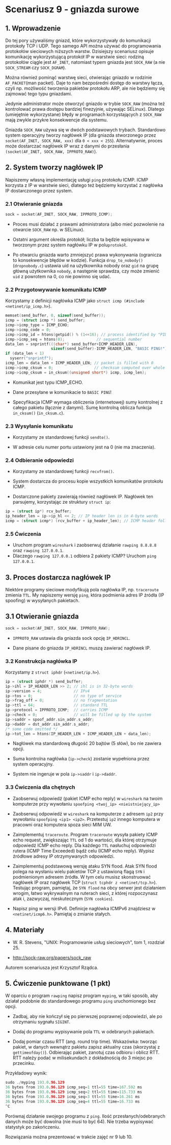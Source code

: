 # Scenariusz 9 - gniazda surowe
## 1. Wprowadzenie

Do tej pory używaliśmy gniazd, które wykorzystywały do komunikacji protokoły TCP i UDP. Tego samego API można używać do programowania protokołów sieciowych niższych warstw. Dzisiejszy scenariusz opisuje komunikację wykorzystującą protokół IP w warstwie sieci: rodziną protokołów ciągle jest `AF_INET`, natomiast typem gniazda jest `SOCK_RAW` (a nie `SOCK_STREAM` czy `SOCK_DGRAM`).

Można również pominąć warstwę sieci, otwierając gniazdo w rodzinie `AF_PACKET`(man packet). Daje to nam bezpośredni dostęp do warstwy łącza, czyli np. możliwość tworzenia pakietów protokołu ARP, ale nie będziemy się zajmować tego typu gniazdami.

Jedynie administrator może otworzyć gniazdo w trybie `SOCK_RAW` (można też kontrolować prawa dostępu bardziej finezyjnie, używając SELinux). Dlatego (umiejętnie wykorzystane) błędy w programach korzystających z `SOCK_RAW` mają zwykle przykre konsekwencje dla systemu.

Gniazda `SOCK_RAW` używa się w dwóch podstawowych trybach. Standardowo system operacyjny tworzy nagłówek IP (dla gniazda stworzonego przez `socket(AF_INET, SOCK_RAW, xxx)` dla `0 < xxx < 255`). Alternatywnie, proces może dostarczać nagłówek IP wraz z danymi do przesłania `(socket(AF_INET, SOCK_RAW, IPPROTO_RAW)`).

## 2. System tworzy nagłówek IP

Napiszemy własną implementację usługi `ping` protokołu ICMP. ICMP korzysta z IP w warstwie sieci, dlatego też będziemy korzystać z nagłówka IP dostarczonego przez system.

### 2.1 Otwieranie gniazda

```c
sock = socket(AF_INET, SOCK_RAW, IPPROTO_ICMP);
```

- Proces musi działać z prawami administratora (albo mieć pozwolenie na otwarcie `SOCK_RAW` np. w SELinux).

- Ostatni argument określa protokół; liczba ta będzie wpisywana w tworzonym przez system nagłówku IP w polu`protokół`.

- Po otwarciu gniazda warto zmniejszyć prawa wykonywania (ogranicza to konsekwencje błędów w kodzie). Funkcja `drop_to_nobody()` (`dropnobody.c`) ustawia uid na użytkownika nobody oraz `gid` na grupę główną użytkownika `nobody`, a następnie sprawdza, czy może zmienić `uid` z powrotem na 0, co nie powinno się udać.

### 2.2 Przygotowywanie komunikatu ICMP

Korzystamy z definicji nagłówka ICMP jako `struct icmp (#include <netinet/ip_icmp.h>`).

```c
memset(send_buffer, 0, sizeof(send_buffer));
icmp = (struct icmp *) send_buffer;
icmp->icmp_type = ICMP_ECHO;
icmp->icmp_code = 0;
icmp->icmp_id = htons(getpid() % (1<<16); // process identified by "PID % 2^16"
icmp->icmp_seq = htons(0);              // sequential number
data_len = snprintf(((char*) send_buffer+ICMP_HEADER_LEN),
                    sizeof(send_buffer)-ICMP_HEADER_LEN, "BASIC PING!");
if (data_len < 1)
  syserr("snprintf");
icmp_len = data_len + ICMP_HEADER_LEN; // packet is filled with 0
icmp->icmp_cksum = 0;                  // checksum computed over whole ICMP package
icmp->icmp_cksum = in_cksum((unsigned short*) icmp, icmp_len);
```

- Komunikat jest typu ICMP_ECHO.

- Dane przesyłane w komunikacie to `BASIC PING`!

- Specyfikacja ICMP wymaga obliczenia (internetowej) sumy kontrolnej z całego pakietu (łącznie z danymi). Sumę kontrolną oblicza funkcja `in_cksum()` (`in_cksum.c`).

### 2.3 Wysyłanie komunikatu

- Korzystamy ze standardowej funkcji `sendto()`.

- W adresie celu numer portu ustawiony jest na 0 (nie ma znaczenia).

### 2.4 Odbieranie odpowiedzi

- Korzystamy ze standardowej funkcji `recvfrom()`.

- System dostarcza do procesu kopie wszystkich komunikatów protokołu ICMP.

- Dostarczone pakiety zawierają również nagłówek IP. Nagłówek ten parsujemy, korzystając ze struktury `struct ip`:

```c
ip = (struct ip*) rcv_buffer;
ip_header_len = ip->ip_hl << 2; // IP header len is in 4-byte words
icmp = (struct icmp*) (rcv_buffer + ip_header_len); // ICMP header follows IP
```

### 2.5 Ćwiczenia

- Uruchom program `wireshark` i zaobserwuj działanie `rawping 8.8.8.8` oraz `rawping 127.0.0.1`.
- Dlaczego `rawping 127.0.0.1` odbiera 2 pakiety ICMP? Uruchom `ping 127.0.0.1`.

## 3. Proces dostarcza nagłówek IP

Niektóre programy sieciowe modyfikują pola nagłówka IP, np. `traceroute` zmienia `TTL`. My napiszemy wersję `ping`, która podmienia adres IP źródła (IP spoofing) w wysyłanych pakietach.

## 3.1 Otwieranie gniazda
```c
sock = socket(AF_INET, SOCK_RAW, IPPROTO_RAW);
```
- `IPPROTO_RAW` ustawia dla gniazda sock opcję `IP_HDRINCL`.

- Dane pisane do gniazda `IP_HDRINCL` muszą zawierać nagłówek IP.

### 3.2 Konstrukcja nagłówka IP

Korzystamy z `struct iphdr` (`<netinet/ip.h>`).

```c
ip = (struct iphdr *) send_buffer;
ip->ihl = IP_HEADER_LEN >> 2; // ihl is in 32-byte words
ip->version = 4;              // IPv4
ip->tos = 0;                  // no type of service
ip->frag_off = 0;             // no fragmentation
ip->ttl = 64;                 // standard TTL
ip->protocol = IPPROTO_ICMP;  // carries ICMP
ip->check = 0;                // will be filled up by the system
ip->saddr = spoof_addr.sin_addr.s_addr;
ip->daddr = dst_addr.sin_addr.s_addr;
/* some code omitted */
ip->tot_len = htons(IP_HEADER_LEN + ICMP_HEADER_LEN + data_len);
```

- Nagłówek ma standardową długość 20 bajtów (5 słów), bo nie zawiera opcji.

- Suma kontrolna nagłówka (`ip->check`) zostanie wypełniona przez system operacyjny.

- System nie ingeruje w pola `ip->saddr` i `ip->daddr`.

### 3.3 Ćwiczenia dla chętnych

- Zaobserwuj odpowiedź (pakiet ICMP echo reply) w `wireshark` na twoim komputerze przy wywołaniu `spoofping <twoj_ip> <nieistniejący_ip>`

- Zaobserwuj odpowiedź w `wireshark` na komputerze z adresem `ip2` przy wywołaniu `spoofping <ip1> <ip2>`. Przetestuj `ip2` innego komputera w pracowni oraz komputera spoza sieci MIM UW.

- Zaimplementuj `traceroute`. Program `traceroute` wysyła pakiety ICMP echo request, zwiększając `TTL` od 1 do wartości, dla której otrzymuje odpowiedź ICMP echo reply. Dla każdego `TTL` nasłuchuj odpowiedzi rutera (ICMP Time Exceeded) bądź celu (ICMP echo reply). Wypisz źródłowe adresy IP otrzymywanych odpowiedzi.

- Zaimplementuj podstawową wersję ataku SYN flood. Atak SYN flood polega na wysłaniu wielu pakietów TCP z ustawioną flagą `SYN` i podmienionym adresem źródła. W tym celu musisz skonstruować nagłówek IP oraz nagłówek TCP (`struct tcphdr z <netinet/tcp.h>`). Testując program, pamiętaj, że `SYN flood` na obcy serwer jest działaniem wrogim, łatwo wykrywalnym na ruterach sieci, z której rozpoczynasz atak i, zazwyczaj, nieskutecznym (`SYN cookies`).

- Napisz ping w wersji IPv6. Definicje nagłówka ICMPv6 znajdziesz w `<netinet/icmp6.h>`. Pamiętaj o zmianie stałych.

## 4. Materiały

- W. R. Stevens, "UNIX: Programowanie usług sieciowych", tom 1, rozdział 25.

- http://sock-raw.org/papers/sock_raw

Autorem scenariusza jest Krzysztof Rządca.

## 5. Ćwiczenie punktowane (1 pkt)

W oparciu o program `rawping` napisz program `myping`, w taki sposób, aby działał podobnie do standardowego programu `ping` uruchomionego bez opcji.
- Zadbaj, aby nie kończył się po pierwszej poprawnej odpowiedzi, ale po otrzymaniu sygnału `SIGINT`.

- Dodaj do programu wypisywanie pola `TTL` w odebranych pakietach.

- Dodaj pomiar czasu RTT (ang. round trip time). Wskazówka: tworząc pakiet, w danych wewnątrz pakietu zapisz aktualny czas (skorzystaj z `gettimeofday()`). Odbierając pakiet, zanotuj czas odbioru i oblicz RTT. RTT należy podać w milisekundach z dokładnością do 3 miejsc po przecinku.

Przykładowy wynik:

```c
sudo ./myping 193.0.96.129
36 bytes from 193.0.96.129 icmp_seq=1 ttl=55 time=167.592 ms
36 bytes from 193.0.96.129 icmp_seq=2 ttl=55 time=115.733 ms
36 bytes from 193.0.96.129 icmp_seq=3 ttl=55 time=16.261 ms
36 bytes from 193.0.96.129 icmp_seq=4 ttl=55 time=16.733 ms
^C
```

Porównaj działanie swojego programu z `ping`. Ilość przesłanych/odebranych danych może być dowolna (nie musi to być 64). Nie trzeba wypisywać statystyk po zakończeniu.

Rozwiązania można prezentować w trakcie zajęć nr 9 lub 10.
